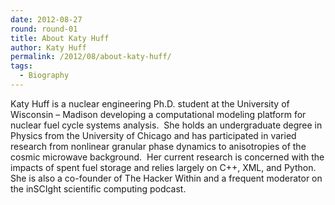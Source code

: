 ```yaml
---
date: 2012-08-27
round: round-01
title: About Katy Huff
author: Katy Huff
permalink: /2012/08/about-katy-huff/
tags:
  - Biography
---
```

Katy Huff is a nuclear engineering Ph.D. student at the University of Wisconsin – Madison developing a computational modeling platform for nuclear fuel cycle systems analysis.  She holds an undergraduate degree in Physics from the University of Chicago and has participated in varied research from nonlinear granular phase dynamics to anisotropies of the cosmic microwave background.  Her current research is concerned with the impacts of spent fuel storage and relies largely on C++, XML, and Python. She is also a co-founder of The Hacker Within and a frequent moderator on the inSCIght scientific computing podcast.

